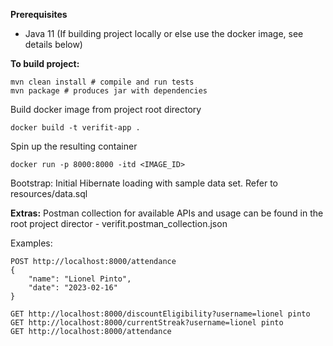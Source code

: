 **Prerequisites**
- Java 11 (If building project locally or else use the docker image, see details below) 

**To build project:**
````
mvn clean install # compile and run tests
mvn package # produces jar with dependencies
````

Build docker image from project root directory
````
docker build -t verifit-app .
````
Spin up the resulting container
````
docker run -p 8000:8000 -itd <IMAGE_ID>
````

Bootstrap:
Initial Hibernate loading with sample data set. Refer to resources/data.sql

**Extras:** Postman collection for available APIs and usage can be found 
in the root project director - verifit.postman_collection.json

Examples:
````
POST http://localhost:8000/attendance
{
    "name": "Lionel Pinto",
    "date": "2023-02-16"
}

GET http://localhost:8000/discountEligibility?username=lionel pinto
GET http://localhost:8000/currentStreak?username=lionel pinto
GET http://localhost:8000/attendance
````
